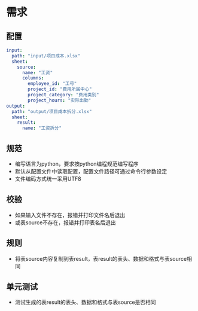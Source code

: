 # 需求

## 配置

```yaml config.yaml
input:
  path: "input/项目成本.xlsx"  
  sheet:
    source:
      name: "工资"
      columns:
        employee_id: "工号"
        project_id: "费用所属中心"
        project_category: "费用类别"
        project_hours: "实际出勤"
output:
  path: "output/项目成本拆分.xlsx"
  sheet:
    result:
      name: "工资拆分"
```

## 规范

- 编写语言为python，要求按python编程规范编写程序
- 默认从配置文件中读取配置，配置文件路径可通过命令行参数设定
- 文件编码方式统一采用UTF8

## 校验

- 如果输入文件不存在，报错并打印文件名后退出
- 或表source不存在，报错并打印表名后退出

## 规则

- 将表source内容复制到表result，表result的表头、数据和格式与表source相同

## 单元测试

- 测试生成的表result的表头、数据和格式与表source是否相同
